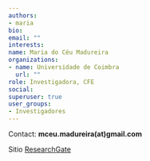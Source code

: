 ```yaml
---
authors:
- maria
bio: 
email: ""
interests:
name: Maria do Céu Madureira
organizations:
- name: Universidade de Coimbra
  url: ""
role: Investigadora, CFE
social:
superuser: true
user_groups:
- Investigadores
---
```



Contact: **mceu.madureira(at)gmail.com**

Sitio [ResearchGate](https://www.researchgate.net/profile/Maria_Madureira2)

